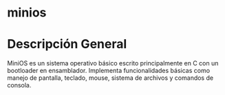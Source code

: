 # minios
# Descripción General
MiniOS es un sistema operativo básico escrito principalmente en C con un bootloader en ensamblador. 
Implementa funcionalidades básicas como manejo de pantalla, teclado, mouse, sistema de archivos y comandos de consola.
